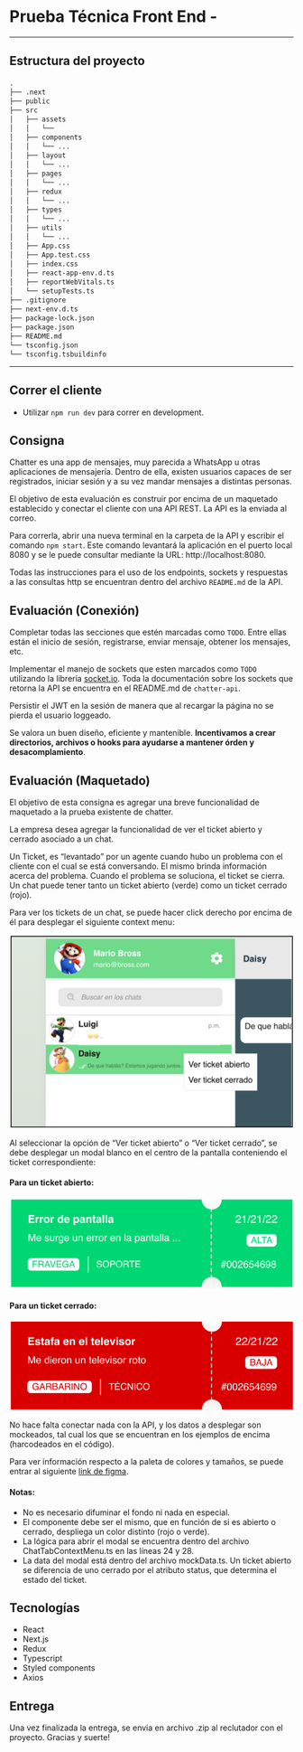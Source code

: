 # Prueba Técnica Front End - 

<hr />

## Estructura del proyecto

```
.
├── .next
├── public
├── src
│   ├── assets
│   │   └──
│   ├── components
│   │   └── ...
│   ├── layout
│   │   └── ...
│   ├── pages
│   │   └── ...
│   ├── redux
│   │   └── ...
│   ├── types
│   │   └── ...
│   ├── utils
│   │   └── ...
│   ├── App.css
│   ├── App.test.css
│   ├── index.css
│   ├── react-app-env.d.ts
│   ├── reportWebVitals.ts
│   └── setupTests.ts
├── .gitignore
├── next-env.d.ts
├── package-lock.json
├── package.json
├── README.md
└── tsconfig.json
└── tsconfig.tsbuildinfo
```

<hr />

## Correr el cliente

- Utilizar `npm run dev` para correr en development.

## Consigna

Chatter es una app de mensajes, muy parecida a WhatsApp u otras aplicaciones de mensajería. Dentro de ella, existen usuarios capaces de ser registrados, iniciar sesión y a su vez mandar mensajes a distintas personas.

El objetivo de esta evaluación es construir por encima de un maquetado establecido y conectar el cliente con una API REST. La API es la enviada al correo.

Para correrla, abrir una nueva terminal en la carpeta de la API y escribir el comando `npm start`. Este comando levantará la aplicación en el puerto local 8080 y se le puede consultar mediante la URL: http://localhost:8080.

Todas las instrucciones para el uso de los endpoints, sockets y respuestas a las consultas http se encuentran dentro del archivo `README.md` de la API.

## Evaluación (Conexión)

Completar todas las secciones que estén marcadas como `TODO`. Entre ellas están el inicio de sesión, registrarse, enviar mensaje, obtener los mensajes, etc.

Implementar el manejo de sockets que esten marcados como `TODO` utilizando la librería [socket.io](https://socket.io/). Toda la documentación sobre los sockets que retorna la API se encuentra en el README.md de `chatter-api`.

Persistir el JWT en la sesión de manera que al recargar la página no se pierda el usuario loggeado.

Se valora un buen diseño, eficiente y mantenible. **Incentivamos a crear directorios, archivos o hooks para ayudarse a mantener órden y desacomplamiento**.

## Evaluación (Maquetado)

El objetivo de esta consigna es agregar una breve funcionalidad de maquetado a la prueba existente de chatter.

La empresa desea agregar la funcionalidad de ver el ticket abierto y cerrado asociado a un chat.

Un Ticket, es “levantado” por un agente cuando hubo un problema con el cliente con el cual se está conversando. El mismo brinda información acerca del problema. Cuando el problema se soluciona, el ticket se cierra. Un chat puede tener tanto un ticket abierto (verde) como un ticket cerrado (rojo).

Para ver los tickets de un chat, se puede hacer click derecho por encima de él para desplegar el siguiente context menu:

![Si no ves esta imagen, se puede encontrar en el proyecto dentro de "src/assets/images/ticket-popup.png"](/src/assets/images/ticket-popup.png)

Al seleccionar la opción de “Ver ticket abierto” o “Ver ticket cerrado”, se debe desplegar un modal blanco en el centro de la pantalla conteniendo el ticket correspondiente:

#### Para un ticket abierto:

![Si no ves esta imagen, se puede encontrar en el proyecto dentro de "src/assets/images/opened-ticket.png"](/src/assets/images/opened-ticket.png)

#### Para un ticket cerrado:

![Si no ves esta imagen, se puede encontrar en el proyecto dentro de "src/assets/images/closed-ticket.png"](/src/assets/images/closed-ticket.png)

No hace falta conectar nada con la API, y los datos a desplegar son mockeados, tal cual los que se encuentran en los ejemplos de encima (harcodeados en el código).

Para ver información respecto a la paleta de colores y tamaños, se puede entrar al siguiente [link de figma](https://www.figma.com/file/5J2pWd5QrIaKyZACH5FOB8/Prueba?node-id=0%3A1&t=GBl0nGg8IPHj229h-0).

#### Notas:

- No es necesario difuminar el fondo ni nada en especial.
- El componente debe ser el mismo, que en función de si es abierto o cerrado, despliega un color distinto (rojo o verde).
- La lógica para abrir el modal se encuentra dentro del archivo ChatTabContextMenu.ts en las líneas 24 y 28.
- La data del modal está dentro del archivo mockData.ts. Un ticket abierto se diferencia de uno cerrado por el atributo status, que determina el estado del ticket.

## Tecnologías

- React
- Next.js
- Redux
- Typescript
- Styled components
- Axios

## Entrega

Una vez finalizada la entrega, se envia en archivo .zip al reclutador con el proyecto. Gracias y suerte!
